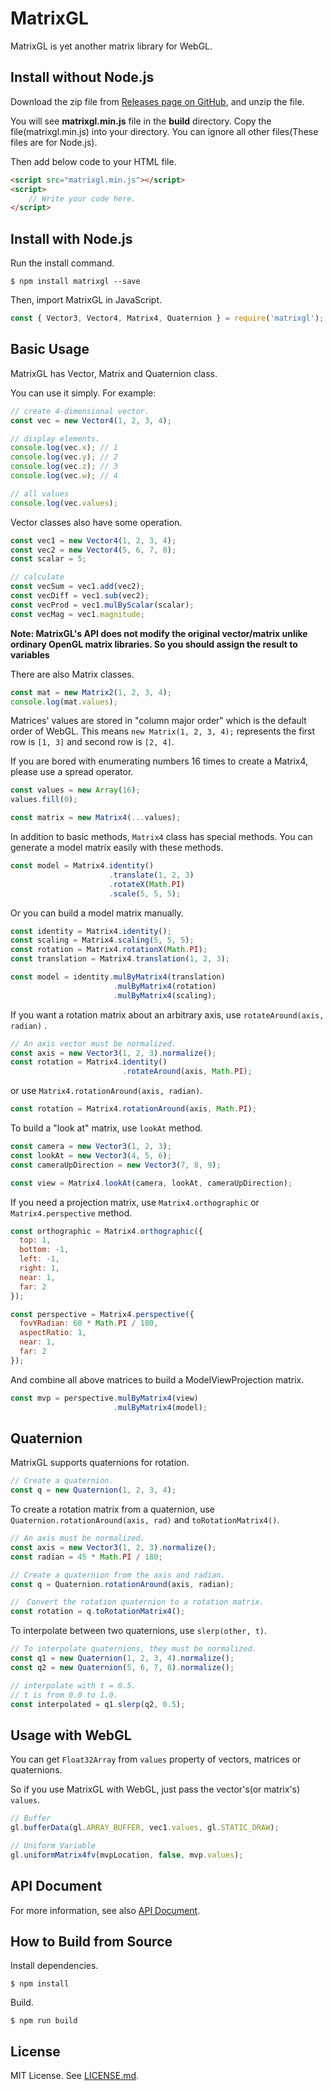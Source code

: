 # MatrixGL

MatrixGL is yet another matrix library for WebGL.

## Install without Node.js

Download the zip file from [Releases page on GitHub](https://github.com/kotofurumiya/matrixgl/releases), and unzip the file.

You will see **matrixgl.min.js** file in the **build** directory. Copy the file(matrixgl.min.js) into your directory. You can ignore all other files(These files are for Node.js).

Then add below code to your HTML file.

```html
<script src="matrixgl.min.js"></script>
<script>
    // Write your code here.
</script>
```

## Install with Node.js

Run the install command.

```
$ npm install matrixgl --save
```

Then, import MatrixGL in JavaScript.

```javascript
const { Vector3, Vector4, Matrix4, Quaternion } = require('matrixgl');
```

## Basic Usage

MatrixGL has Vector, Matrix and Quaternion class.

You can use it simply. For example:

```javascript
// create 4-dimensional vector.
const vec = new Vector4(1, 2, 3, 4);

// display elements.
console.log(vec.x); // 1
console.log(vec.y); // 2
console.log(vec.z); // 3
console.log(vec.w); // 4

// all values
console.log(vec.values);
```

Vector classes also have some operation.

```javascript
const vec1 = new Vector4(1, 2, 3, 4);
const vec2 = new Vector4(5, 6, 7, 8);
const scalar = 5;

// calculate
const vecSum = vec1.add(vec2);
const vecDiff = vec1.sub(vec2);
const vecProd = vec1.mulByScalar(scalar);
const vecMag = vec1.magnitude;
``` 

**Note: MatrixGL's API does not modify the original vector/matrix unlike ordinary OpenGL matrix libraries. So you should assign the result to variables**

There are also Matrix classes.

```javascript
const mat = new Matrix2(1, 2, 3, 4);
console.log(mat.values);
```

Matrices' values are stored in "column major order" which is the default order of WebGL. This means `new Matrix(1, 2, 3, 4);` represents the first row is `[1, 3]` and second row is `[2, 4]`.

If you are bored with enumerating numbers 16 times to create a Matrix4, please use a spread operator. 

```javascript
const values = new Array(16);
values.fill(0);

const matrix = new Matrix4(...values);
```

In addition to basic methods, `Matrix4` class has special methods. You can generate a model matrix easily with these methods.

```javascript
const model = Matrix4.identity()
                      .translate(1, 2, 3)
                      .rotateX(Math.PI)
                      .scale(5, 5, 5);
```

Or you can build a model matrix manually.

```javascript
const identity = Matrix4.identity();
const scaling = Matrix4.scaling(5, 5, 5);
const rotation = Matrix4.rotationX(Math.PI);
const translation = Matrix4.translation(1, 2, 3);

const model = identity.mulByMatrix4(translation)
                       .mulByMatrix4(rotation)
                       .mulByMatrix4(scaling);
```

If you want a rotation matrix about an arbitrary axis, use `rotateAround(axis, radian)` .
```javascript
// An axis vector must be normalized.
const axis = new Vector3(1, 2, 3).normalize();
const rotation = Matrix4.identity()
                         .rotateAround(axis, Math.PI);
```

or use `Matrix4.rotationAround(axis, radian)`.

```javascript
const rotation = Matrix4.rotationAround(axis, Math.PI);
```

To build a "look at" matrix, use `lookAt` method.

```javascript
const camera = new Vector3(1, 2, 3);
const lookAt = new Vector3(4, 5, 6);
const cameraUpDirection = new Vector3(7, 8, 9);

const view = Matrix4.lookAt(camera, lookAt, cameraUpDirection);
```

If you need a projection matrix, use `Matrix4.orthographic` or `Matrix4.perspective` method.

```javascript
const orthographic = Matrix4.orthographic({
  top: 1,
  bottom: -1,
  left: -1,
  right: 1,
  near: 1,
  far: 2
});

const perspective = Matrix4.perspective({
  fovYRadian: 60 * Math.PI / 180,
  aspectRatio: 1,
  near: 1,
  far: 2
});
```

And combine all above matrices to build a ModelViewProjection matrix.

```javascript
const mvp = perspective.mulByMatrix4(view)
                       .mulByMatrix4(model);
```

## Quaternion

MatrixGL supports quaternions for rotation.

```javascript
// Create a quaternion.
const q = new Quaternion(1, 2, 3, 4);
```

To create a rotation matrix from a quaternion, use `Quaternion.rotationAround(axis, rad)` and `toRotationMatrix4()`.

```javascript
// An axis must be normalized.
const axis = new Vector3(1, 2, 3).normalize();
const radian = 45 * Math.PI / 180;

// Create a quaternion from the axis and radian.
const q = Quaternion.rotationAround(axis, radian);

//　Convert the rotation quaternion to a rotation matrix.
const rotation = q.toRotationMatrix4();
```

To interpolate between two quaternions, use `slerp(other, t)`.

```javascript
// To interpolate quaternions, they must be normalized.
const q1 = new Quaternion(1, 2, 3, 4).normalize();
const q2 = new Quaternion(5, 6, 7, 8).normalize();

// interpolate with t = 0.5.
// t is from 0.0 to 1.0. 
const interpolated = q1.slerp(q2, 0.5);
```

## Usage with WebGL

You can get `Float32Array` from `values` property of vectors, matrices or quaternions.

So if you use MatrixGL with WebGL, just pass the vector's(or matrix's) `values`. 

```javascript
// Buffer
gl.bufferData(gl.ARRAY_BUFFER, vec1.values, gl.STATIC_DRAW);

// Uniform Variable
gl.uniformMatrix4fv(mvpLocation, false, mvp.values);
```

## API Document

For more information, see also [API Document](https://kotofurumiya.github.io/matrixgl).

## How to Build from Source

Install dependencies.

```
$ npm install
```

Build.

```
$ npm run build
```

## License

MIT License. See [LICENSE.md](https://github.com/kotofurumiya/matrixgl/blob/master/LICENSE.md).